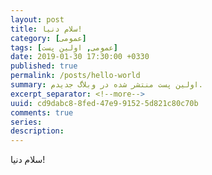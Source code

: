 ```yaml
---
layout: post
title: سلام دنیا!
category: [عمومی]
tags: [عمومی, اولین پست]
date: 2019-01-30 17:30:00 +0330
published: true
permalink: /posts/hello-world
summary: اولین پست منتشر شده در وبلاگ جدیدم.
excerpt_separator: <!--more--> 
uuid: cd9dabc8-8fed-47e9-9152-5d821c80c70b
comments: true
series: 
description:
---
```

سلام دنیا!


